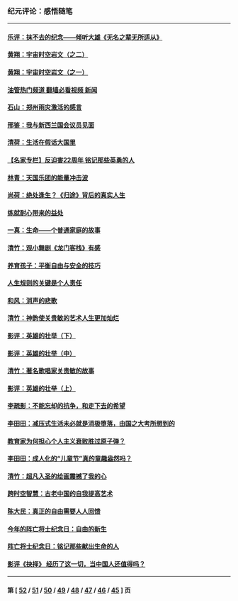 ### 纪元评论：感悟随笔
---
#### [乐评：抹不去的纪念——倾听大雄《无名之辈无所适从》](../../pages/nsc1035/n13163359.md?08230330) 
#### [黄翔：宇宙时空岩文（之二）](../../pages/nsc1035/n13141116.md?08230330) 
#### [黄翔：宇宙时空岩文（之一）](../../pages/nsc1035/n13140355.md?08230330) 
#### [油管热门频道 翻墙必看视频 新闻](ok?08230330)
#### [石山：郑州雨灾激活的感言](../../pages/nsc1035/n13135372.md?08230330) 
#### [邢鉴：我与新西兰国会议员见面](../../pages/nsc1035/n13111626.md?08230330) 
#### [清荷：生活在假话大国里](../../pages/nsc1035/n13103916.md?08230330) 
#### [【名家专栏】反迫害22周年 铭记那些英勇的人](../../pages/nsc1035/n13102771.md?08230330) 
#### [林青：天国乐团的能量冲击波](../../pages/nsc1035/n13099634.md?08230330) 
#### [尚荷：绝处逢生？《归途》背后的真实人生](../../pages/nsc1035/n13099470.md?08230330) 
#### [练就耐心带来的益处](../../pages/nsc1035/n13081876.md?08230330) 
#### [一真：生命——个普通家庭的故事](../../pages/nsc1035/n13075782.md?08230330) 
#### [清竹：观小舞剧《龙门客栈》有感](../../pages/nsc1035/n13069850.md?08230330) 
#### [养育孩子：平衡自由与安全的技巧](../../pages/nsc1035/n13054510.md?08230330) 
#### [人生规则的关键是个人责任](../../pages/nsc1035/n13053252.md?08230330) 
#### [和风：消声的悲歌](../../pages/nsc1035/n13051994.md?08230330) 
#### [清竹：神韵使关贵敏的艺术人生更加灿烂](../../pages/nsc1035/n13038731.md?08230330) 
#### [影评：英雄的壮举（下）](../../pages/nsc1035/n13027438.md?08230330) 
#### [影评：英雄的壮举（中）](../../pages/nsc1035/n13027244.md?08230330) 
#### [清竹：著名歌唱家关贵敏的故事](../../pages/nsc1035/n13025435.md?08230330) 
#### [影评：英雄的壮举（上）](../../pages/nsc1035/n13024688.md?08230330) 
#### [李疏影：不能忘却的抗争，和走下去的希望](../../pages/nsc1035/n13022097.md?08230330) 
#### [李田田：减压式生活未必就是消极堕落，由国之大考所想到的](../../pages/nsc1035/n13017621.md?08230330) 
#### [教育家为何担心个人主义衰败胜过原子弹？](../../pages/nsc1035/n13002969.md?08230330) 
#### [李田田：成人化的“儿童节”真的童趣盎然吗？](../../pages/nsc1035/n13000386.md?08230330) 
#### [清竹：超凡入圣的绘画震撼了我的心](../../pages/nsc1035/n12993985.md?08230330) 
#### [跨时空智慧：古老中国的自我提高艺术](../../pages/nsc1035/n12988506.md?08230330) 
#### [陈大民：真正的自由需要人人回馈](../../pages/nsc1035/n12990148.md?08230330) 
#### [今年的阵亡将士纪念日：自由的新生](../../pages/nsc1035/n12989540.md?08230330) 
#### [阵亡将士纪念日：铭记那些献出生命的人](../../pages/nsc1035/n12985418.md?08230330) 
#### [影评《抉择》 经历了这一切，当中国人还值得吗？](../../pages/nsc1035/n12983029.md?08230330) 

---
#### 第 [ [52](./52.md?08230330) / [51](./51.md?08230330) / [50](./50.md?08230330) / [49](./49.md?08230330) / [48](./48.md?08230330) / [47](./47.md?08230330) / [46](./46.md?08230330) / [45](./45.md?08230330) ] 页
